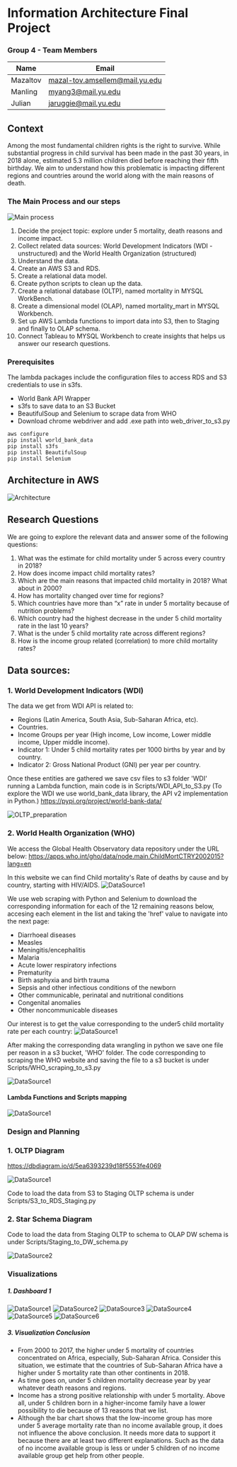 # Information Architecture Final Project

### Group 4 - Team Members
| Name     | Email                |
|----------|----------------------|
| Mazaltov | mazal-tov.amsellem@mail.yu.edu       | 
| Manling | myang3@mail.yu.edu       | 
| Julian   | jaruggie@mail.yu.edu | 

## Context
Among the most fundamental children rights is the right to survive. 
While substantial progress in child survival has been made in the past 30 years, in 2018 alone, estimated 5.3 million children died before reaching their fifth birthday.
We aim to understand how this problematic is impacting different regions and countries around the world along with the main reasons of death.


### The Main Process and our steps
![Main process](./img/process.PNG)

1. Decide the project topic: explore under 5 mortality, death reasons and income impact.
2. Collect related data sources: World Development Indicators (WDI - unstructured) and the World Health Organization (structured)
3. Understand the data.
4. Create an AWS S3 and RDS.
5. Create a relational data model.
6. Create python scripts to clean up the data.
7. Create a relational database (OLTP), named mortality in MYSQL WorkBench.
8. Create a dimensional model (OLAP), named mortality_mart in MYSQL Workbench.
9. Set up AWS Lambda functions to import data into S3, then to Staging and finally to OLAP schema.
10. Connect Tableau to MYSQL Workbench to create insights that helps us answer our research questions.

### Prerequisites
The lambda packages include the configuration files to access RDS and S3 credentials to use in s3fs.

- World Bank API Wrapper
- s3fs to save data to an S3 Bucket
- BeautifulSoup and Selenium to scrape data from WHO
- Download chrome webdriver and add .exe path into web_driver_to_s3.py


```
aws configure
pip install world_bank_data
pip install s3fs
pip install BeautifulSoup
pip install Selenium

```

## Architecture in AWS
![Architecture](./img/Architecture-diagram.png)

## Research Questions

We are going to explore the relevant data and answer some of the following questions:
1. What was the estimate for child mortality under 5 across every country in 2018?
2. How does income impact child mortality rates?
3. Which are the main reasons that impacted child mortality in 2018? What about in 2000?
4. How has mortality changed over time for regions? 
5. Which countries have more than “x” rate in under 5 mortality because of nutrition problems?
6. Which country had the highest decrease in the under 5 child mortality rate in the last 10 years?
7. What is the under 5 child mortality rate across different regions?
8. How is the income group related (correlation) to more child mortality rates?

## Data sources:

### 1. World Development Indicators (WDI)

The data we get from WDI API is related to:
 - Regions (Latin America, South Asia, Sub-Saharan Africa, etc).
 - Countries.
 - Income Groups per year (High income, Low income, Lower middle income, Upper middle income).
 - Indicator 1: Under 5 child mortality rates per 1000 births by year and by country.
 - Indicator 2: Gross National Product (GNI) per year per country.

 
Once these entities are gathered we save csv files to s3 folder 'WDI' running a Lambda function, main code is in Scripts/WDI_API_to_S3.py
(To explore the WDI we use world_bank_data library, the API v2 implementation in Python.) https://pypi.org/project/world-bank-data/

![OLTP_preparation](./img/OLTP_preparation.png)


### 2. World Health Organization (WHO)

We access the Global Health Observatory data repository under the URL below:
https://apps.who.int/gho/data/node.main.ChildMortCTRY2002015?lang=en

In this website we can find Child mortality's Rate of deaths by cause and by country, starting with HIV/AIDS.
![DataSource1](./img/WHO.png)


We use web scraping with Python and Selenium to download the corresponding information for each of the 12 remaining reasons below, accesing each element in the list and taking the 'href' value to navigate into the next page:

- Diarrhoeal diseases
- Measles
- Meningitis/encephalitis
- Malaria
- Acute lower respiratory infections
- Prematurity
- Birth asphyxia and birth trauma
- Sepsis and other infectious conditions of the newborn
- Other communicable, perinatal and nutritional conditions
- Congenital anomalies
- Other noncommunicable diseases

Our interest is to get the value corresponding to the under5 child mortality rate per each country:
![DataSource1](./img/WHO-AIDS.png)


After making the corresponding data wrangling in python we save one file per reason in a s3 bucket, 'WHO' folder.
The code corresponding to scraping the WHO website and saving the file to a s3 bucket is under Scripts/WHO_scraping_to_s3.py

![DataSource1](./img/s3-bucket-reasons.png)

#### Lambda Functions and Scripts mapping
![DataSource1](./img/lambda_to_scripts_mapping.png)

### Design and Planning

### 1. OLTP Diagram
https://dbdiagram.io/d/5ea6393239d18f5553fe4069

![DataSource1](./img/OLTP_Model.png)

Code to load the data from S3 to Staging OLTP schema is under Scripts/S3_to_RDS_Staging.py

### 2. Star Schema Diagram

Code to load the data from Staging OLTP to schema to OLAP DW schema is under Scripts/Staging_to_DW_schema.py

![DataSource2](./img/star.png)

### Visualizations
##### 1. Dashboard 1
![DataSource1](./img/dash1.jpeg)
![DataSource2](./img/dash2.jpeg)
![DataSource3](./img/dash3.jpeg)
![DataSource4](./img/dash4.jpeg)
![DataSource5](./img/dashboard.PNG)
![DataSource6](./img/dashboard2.PNG)



##### 3. Visualization Conclusion
- From 2000 to 2017, the higher under 5 mortality of countries concentrated on Africa, especially, Sub-Saharan Africa. Consider this situation, we estimate that the countries of Sub-Saharan Africa
 have a higher under 5 mortality rate than other continents in 2018.
- As time goes on, under 5 children mortality decrease year by year whatever death reasons and regions. 
- Income has a strong positive relationship with under 5 mortality. Above all, under 5 children born in a higher-income family have a lower possibility to die because of 13 reasons that we list. 
- Although the bar chart shows that the low-income group has more under 5 average mortality rate than no income available group, it does not influence the above conclusion. It needs more data to support it because there are at least two different explanations. Such as the data of no income available group is less or under 5 children of no income available group get help from other people.

